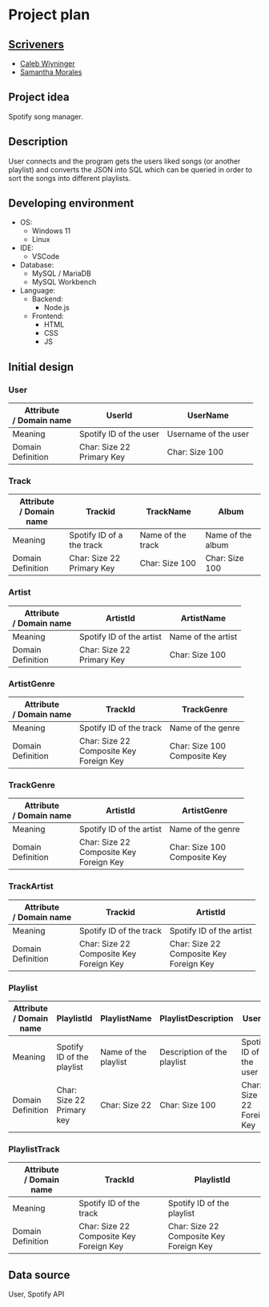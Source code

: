 <!-- markdownlint-disable MD033 -->

# Project plan

## [Scriveners](https://www.oed.com/dictionary/scrivener_n)

* [Caleb Wiyninger](https://github.com/crw405)
* [Samantha Morales](https://github.com/TxtrisSammi)

## Project idea

Spotify song manager.

## Description

User connects and the program gets the users liked songs (or another playlist) and converts the JSON into SQL which can be queried in order to sort the songs into different playlists.

## Developing environment

* OS:
  * Windows 11
  * Linux
* IDE:
  * VSCode
* Database:
  * MySQL / MariaDB
  * MySQL Workbench
* Language:
  * Backend:
    * Node.js
  * Frontend:
    * HTML
    * CSS
    * JS

## Initial design

### User

| Attribute<br>/ Domain name | UserId                       | UserName             |
| -------------------------- | ---------------------------- | -------------------- |
| Meaning                    | Spotify ID of the user       | Username of the user |
| Domain<br>Definition       | Char: Size 22<br>Primary Key | Char: Size 100       |

### Track

| Attribute<br>/ Domain name | Trackid                      | TrackName         | Album             |
| -------------------------- | ---------------------------- | ----------------- | ----------------- |
| Meaning<br>                | Spotify ID of a the track    | Name of the track | Name of the album |
| Domain<br>Definition       | Char: Size 22<br>Primary Key | Char: Size 100    | Char: Size 100    |

### Artist

| Attribute<br>/ Domain name | ArtistId                     | ArtistName         |
| -------------------------- | ---------------------------- | ------------------ |
| Meaning                    | Spotify ID of the artist     | Name of the artist |
| Domain<br>Definition       | Char: Size 22<br>Primary Key | Char: Size 100     |

### ArtistGenre

| Attribute<br>/ Domain name | TrackId                                       | TrackGenre                      |
| -------------------------- | --------------------------------------------- | ------------------------------- |
| Meaning                    | Spotify ID of the track                       | Name of the genre               |
| Domain<br>Definition       | Char: Size 22<br>Composite Key<br>Foreign Key | Char: Size 100<br>Composite Key |

### TrackGenre

| Attribute<br>/ Domain name | ArtistId                                      | ArtistGenre                     |
| -------------------------- | --------------------------------------------- | ------------------------------- |
| Meaning                    | Spotify ID of the artist                      | Name of the genre               |
| Domain<br>Definition       | Char: Size 22<br>Composite Key<br>Foreign Key | Char: Size 100<br>Composite Key |

### TrackArtist

| Attribute<br>/ Domain name | Trackid                                       | ArtistId                                      |
| -------------------------- | --------------------------------------------- | --------------------------------------------- |
| Meaning                    | Spotify ID of the track                       | Spotify ID of the artist                      |
| Domain<br>Definition       | Char: Size 22<br>Composite Key<br>Foreign Key | Char: Size 22<br>Composite Key<br>Foreign Key |

### Playlist

| Attribute<br>/ Domain name | PlaylistId                     | PlaylistName         | PlaylistDescription         | UserId                       |
| -------------------------- | ------------------------------ | -------------------- | --------------------------- | ---------------------------- |
| Meaning<br>                | Spotify ID of the playlist<br> | Name of the playlist | Description of the playlist | Spotify ID of the user<br>   |
| Domain<br>Definition       | Char: Size 22<br>Primary key   | Char: Size 22<br>    | Char: Size 100              | Char: Size 22<br>Foreign Key |

### PlaylistTrack

| Attribute<br>/ Domain name | TrackId                                       | PlaylistId                                    |
| -------------------------- | --------------------------------------------- | --------------------------------------------- |
| Meaning<br>                | Spotify ID of the track<br>                   | Spotify ID of the playlist<br>                |
| Domain<br>Definition       | Char: Size 22<br>Composite Key<br>Foreign Key | Char: Size 22<br>Composite Key<br>Foreign Key |

## Data source

User, Spotify API
